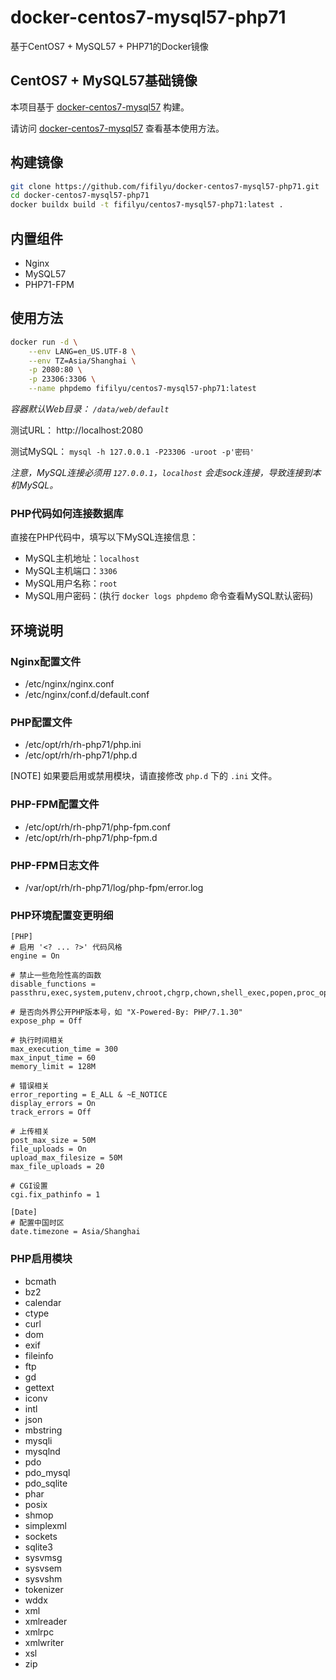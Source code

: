 # docker-centos7-mysql57-php71
基于CentOS7 + MySQL57 + PHP71的Docker镜像

## CentOS7 + MySQL57基础镜像

本项目基于 [docker-centos7-mysql57](https://github.com/fifilyu/docker-centos7-mysql57) 构建。

请访问 [docker-centos7-mysql57](https://github.com/fifilyu/docker-centos7-mysql57) 查看基本使用方法。

## 构建镜像

```bash
git clone https://github.com/fifilyu/docker-centos7-mysql57-php71.git
cd docker-centos7-mysql57-php71
docker buildx build -t fifilyu/centos7-mysql57-php71:latest .
```

## 内置组件

* Nginx
* MySQL57
* PHP71-FPM

## 使用方法

```bash
docker run -d \
    --env LANG=en_US.UTF-8 \
    --env TZ=Asia/Shanghai \
    -p 2080:80 \
    -p 23306:3306 \
    --name phpdemo fifilyu/centos7-mysql57-php71:latest
```

*容器默认Web目录： `/data/web/default`*

测试URL： http://localhost:2080

测试MySQL： `mysql -h 127.0.0.1 -P23306 -uroot -p'密码'`

_注意，MySQL连接必须用 `127.0.0.1`，`localhost` 会走sock连接，导致连接到本机MySQL。_

### PHP代码如何连接数据库

直接在PHP代码中，填写以下MySQL连接信息：

* MySQL主机地址：`localhost`
* MySQL主机端口：`3306`
* MySQL用户名称：`root`
* MySQL用户密码：(执行 `docker logs phpdemo` 命令查看MySQL默认密码)

## 环境说明

### Nginx配置文件

* /etc/nginx/nginx.conf
* /etc/nginx/conf.d/default.conf

### PHP配置文件

* /etc/opt/rh/rh-php71/php.ini
* /etc/opt/rh/rh-php71/php.d

[NOTE]
如果要启用或禁用模块，请直接修改 `php.d` 下的 `.ini` 文件。

### PHP-FPM配置文件

* /etc/opt/rh/rh-php71/php-fpm.conf
* /etc/opt/rh/rh-php71/php-fpm.d

### PHP-FPM日志文件

* /var/opt/rh/rh-php71/log/php-fpm/error.log

### PHP环境配置变更明细

    [PHP]
    # 启用 '<? ... ?>' 代码风格
    engine = On

    # 禁止一些危险性高的函数
    disable_functions = passthru,exec,system,putenv,chroot,chgrp,chown,shell_exec,popen,proc_open,pcntl_exec,ini_alter,ini_restore,dl,openlog,syslog,readlink,symlink,popepassthru,pcntl_alarm,pcntl_fork,pcntl_waitpid,pcntl_wait,pcntl_wifexited,pcntl_wifstopped,pcntl_wifsignaled,pcntl_wifcontinued,pcntl_wexitstatus,pcntl_wtermsig,pcntl_wstopsig,pcntl_signal,pcntl_signal_dispatch,pcntl_get_last_error,pcntl_strerror,pcntl_sigprocmask,pcntl_sigwaitinfo,pcntl_sigtimedwait,pcntl_exec,pcntl_getpriority,pcntl_setpriority,imap_open,apache_setenv

    # 是否向外界公开PHP版本号，如 "X-Powered-By: PHP/7.1.30"
    expose_php = Off

    # 执行时间相关
    max_execution_time = 300
    max_input_time = 60
    memory_limit = 128M

    # 错误相关
    error_reporting = E_ALL & ~E_NOTICE
    display_errors = On
    track_errors = Off

    # 上传相关
    post_max_size = 50M
    file_uploads = On
    upload_max_filesize = 50M
    max_file_uploads = 20
    
    # CGI设置
    cgi.fix_pathinfo = 1

    [Date]
    # 配置中国时区
    date.timezone = Asia/Shanghai

### PHP启用模块

* bcmath
* bz2
* calendar
* ctype
* curl
* dom
* exif
* fileinfo
* ftp
* gd
* gettext
* iconv
* intl
* json
* mbstring
* mysqli
* mysqlnd
* pdo
* pdo_mysql
* pdo_sqlite
* phar
* posix
* shmop
* simplexml
* sockets
* sqlite3
* sysvmsg
* sysvsem
* sysvshm
* tokenizer
* wddx
* xml
* xmlreader
* xmlrpc
* xmlwriter
* xsl
* zip
